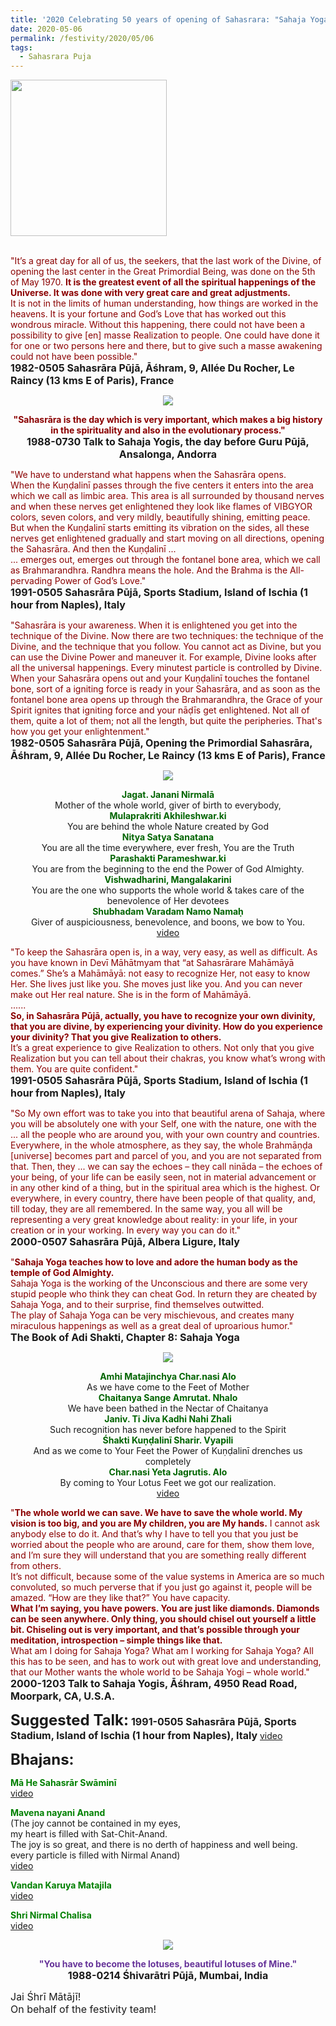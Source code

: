 ```yaml
---
title: '2020 Celebrating 50 years of opening of Sahasrara: "Sahaja Yoga teaches how to love and adore the human body as the temple of God Almighty." '
date: 2020-05-06
permalink: /festivity/2020/05/06
tags:
  - Sahasrara Puja
---
```


<div style="text-align: left"><img src="/images/image00.png" width="250" /></div><br>

<p>
<font color="DarkRed">"It’s a great day for all of us, the seekers, that the last work of the Divine, of opening the last center in the Great Primordial Being, was done on the 5th of May 1970. <b>It is the greatest event of all the spiritual happenings of the Universe. It was done with very great care and great adjustments.</b><br>
It is not in the limits of human understanding, how things are worked in the heavens. It is your fortune and God’s Love that has worked out this wondrous miracle. Without this happening, there could not have been a possibility to give [en] masse Realization to people. One could have done it for one or two persons here and there, but to give such a masse awakening could not have been possible."</font><br>
<font size="+0"><b>1982-0505 Sahasrāra Pūjā, Āśhram, 9, Allée Du Rocher, Le Raincy (13 kms E of Paris), France</b></font>
</p>

<div style="text-align: center"><img src="/images/image426.png" /></div>

<p style="text-align:center;">
<font color="DarkRed"><b>"Sahasrāra is the day which is very important, which makes a big history in the spirituality and also in the evolutionary process."</b></font><br>
<font size="+0"><b>1988-0730 Talk to Sahaja Yogis, the day before Guru Pūjā, Ansalonga, Andorra</b></font>
</p>

<p>
<font color="DarkRed">"We have to understand what happens when the Sahasrāra opens.<br>
When the Kuṇḍalinī passes through the five centers it enters into the area which we call as limbic area. This area is all surrounded by thousand nerves and when these nerves get enlightened they look like flames of VIBGYOR colors, seven colors, and very mildly, beautifully shining, emitting peace. But when the Kuṇḍalinī starts emitting its vibration on the sides, all these nerves get enlightened gradually and start moving on all directions, opening the Sahasrāra. And then the Kuṇḍalinī ...<br>
... emerges out, emerges out through the fontanel bone area, which we call as Brahmarandhra. Randhra means the hole. And the Brahma is the All-pervading Power of God’s Love."</font><br>
<font size="+0"><b>1991-0505 Sahasrāra Pūjā, Sports Stadium, Island of Ischia (1 hour from Naples), Italy</b></font>
</p>

<p>
<font color="DarkRed">"Sahasrāra is your awareness. When it is enlightened you get into the technique of the Divine. Now there are two techniques: the technique of the Divine, and the technique that you follow. You cannot act as Divine, but you can use the Divine Power and maneuver it. For example, Divine looks after all the universal happenings. Every minutest particle is controlled by Divine. When your Sahasrāra opens out and your Kuṇḍalinī touches the fontanel bone, sort of a igniting force is ready in your Sahasrāra, and as soon as the fontanel bone area opens up through the Brahmarandhra, the Grace of your Spirit ignites that igniting force and your nāḍīs get enlightened. Not all of them, quite a lot of them; not all the length, but quite the peripheries. That's how you get your enlightenment."</font><br>
<font size="+0"><b>1982-0505 Sahasrāra Pūjā, Opening the Primordial Sahasrāra, Āśhram, 9, Allée Du Rocher, Le Raincy (13 kms E of Paris), France</b></font>
</p>

<div style="text-align: center"><img src="/images/image427.png" /></div>

<p style="text-align:center;">
<font color="DarkGreen"><b>Jagat. Janani Nirmalā</b></font><br>
Mother of the whole world, giver of birth to everybody,<br>
<font color="DarkGreen"><b>Mulaprakriti Akhileshwar.ki</b></font><br>
You are behind the whole Nature created by God<br>
<font color="DarkGreen"><b>Nitya Satya Sanatana</b></font><br>
You are all the time everywhere, ever fresh, You are the Truth<br>
<font color="DarkGreen"><b>Parashakti Parameshwar.ki</b></font><br>
You are from the beginning to the end the Power of God Almighty.<br>
<font color="DarkGreen"><b>Vishwadharini, Mangalakarini</b></font><br>
You are the one who supports the whole world & takes care of the benevolence of Her devotees<br>
<font color="DarkGreen"><b>Shubhadam Varadam Namo Namaḥ</b></font><br>
Giver of auspiciousness, benevolence, and boons, we bow to You.<br>
<a href="https://seven-teams.github.io/Videos_Links.html">video</a>
</p>

<p>
<font color="DarkRed">"To keep the Sahasrāra open is, in a way, very easy, as well as difficult. As you have known in Devī Māhātmyam that “at Sahasrārare Mahāmāyā comes.” She’s a Mahāmāyā: not easy to recognize Her, not easy to know Her. She lives just like you. She moves just like you. And you can never make out Her real nature. She is in the form of Mahāmāyā.<br>
......<br>
<b>So, in Sahasrāra Pūjā, actually, you have to recognize your own divinity, that you are divine, by experiencing your divinity. How do you experience your divinity? That you give Realization to others.</b><br>
It’s a great experience to give Realization to others. Not only that you give Realization but you can tell about their chakras, you know what’s wrong with them. You are quite confident."</font><br>
<font size="+0"><b>1991-0505 Sahasrāra Pūjā, Sports Stadium, Island of Ischia (1 hour from Naples), Italy</b></font>
</p>

<p>
<font color="DarkRed">"So My own effort was to take you into that beautiful arena of Sahaja, where you will be absolutely one with your Self, one with the nature, one with the ... all the people who are around you, with your own country and countries. Everywhere, in the whole atmosphere, as they say, the whole Brahmāṇḍa [universe] becomes part and parcel of you, and you are not separated from that. Then, they ... we can say the echoes – they call nināda – the echoes of your being, of your life can be easily seen, not in material advancement or in any other kind of a thing, but in the spiritual area which is the highest. Or everywhere, in every country, there have been people of that quality, and, till today, they are all remembered. In the same way, you all will be representing a very great knowledge about reality: in your life, in your creation or in your working. In every way you can do it."</font><br>
<font size="+0"><b>2000-0507 Sahasrāra Pūjā, Albera Ligure, Italy</b></font>
</p>

<p>
<font color="DarkRed">"<b>Sahaja Yoga teaches how to love and adore the human body as the temple of God Almighty.</b><br>
Sahaja Yoga is the working of the Unconscious and there are some very stupid people who think they can cheat God. In return they are cheated by Sahaja Yoga, and to their surprise, find themselves outwitted.<br>
The play of Sahaja Yoga can be very mischievous, and creates many miraculous happenings as well as a great deal of uproarious humor."</font><br>
<font size="+0"><b>The Book of Adi Shakti, Chapter 8: Sahaja Yoga</b></font>
</p>

<div style="text-align: center"><img src="/images/image428.png" /></div>

<p style="text-align:center;">
<font color="DarkGreen"><b>Amhi Matajinchya Char.nasi Alo</b></font><br>
As we have come to the Feet of Mother<br>
<font color="DarkGreen"><b>Chaitanya Sange Amrutat. Nhalo</b></font><br>
We have been bathed in the Nectar of Chaitanya<br>
<font color="DarkGreen"><b>Janiv. Ti Jiva Kadhi Nahi Zhali</b></font><br>
Such recognition has never before happened to the Spirit<br>
<font color="DarkGreen"><b>Śhakti Kuṇḍalinī Sharir. Vyapili</b></font><br>
And as we come to Your Feet the Power of Kuṇḍalinī drenches us completely<br>
<font color="DarkGreen"><b>Char.nasi Yeta Jagrutis. Alo</b></font><br>
By coming to Your Lotus Feet we got our realization.<br>
<a href="https://www.youtube.com/watch?v=HFCi8x1GiPI">video</a>
</p>

<p>
<font color="DarkRed">"<b>The whole world we can save. We have to save the whole world. My vision is too big, and you are My children, you are My hands.</b> I cannot ask anybody else to do it. And that’s why I have to tell you that you just be worried about the people who are around, care for them, show them love, and I’m sure they will understand that you are something really different from others.<br>
It’s not difficult, because some of the value systems in America are so much convoluted, so much perverse that if you just go against it, people will be amazed. “How are they like that?” You have capacity.<br>
<b>What I’m saying, you have powers. You are just like diamonds. Diamonds can be seen anywhere. Only thing, you should chisel out yourself a little bit. Chiseling out is very important, and that’s possible through your meditation, introspection – simple things like that.</b><br>
What am I doing for Sahaja Yoga? What am I working for Sahaja Yoga? All this has to be seen, and has to work out with great love and understanding, that our Mother wants the whole world to be Sahaja Yogi – whole world."</font><br>
<font size="+0"><b>2000-1203 Talk to Sahaja Yogis, Āśhram, 4950 Read Road, Moorpark, CA, U.S.A.</b></font>
</p>

<font size="+2"><b>Suggested Talk:</b></font> 
<font size="+0"><b>1991-0505 Sahasrāra Pūjā, Sports Stadium, Island of Ischia (1 hour from Naples), Italy</b></font>
<a href="https://www.youtube.com/watch?time_continue=1&v=isfzC2cACzM&feature=emb_logo"> video</a><br>

<font size="+2"><b>Bhajans:</b></font>

<p>
<font color="green"><b>Mā He Sahasrār Swāminī</b></font><br>
<a href="https://www.youtube.com/watch?v=qWKprw2fe58">video</a>
</p>

<p>
<font color="green"><b>Mavena nayani Anand</b></font><br>
(The joy cannot be contained in my eyes,<br>
my heart is filled with Sat-Chit-Anand.<br>
The joy is so great, and there is no derth of happiness and well being.<br>
every particle is filled with Nirmal Anand)<br>
<a href="https://www.youtube.com/watch?v=b30MtjwiJDY"> video</a><br>
</p>

<p>
<font color="green"><b>Vandan Karuya Matajila</b></font><br>
<a href="https://seven-teams.github.io/Videos_Links.html">video</a>
</p>

<p>
<font color="green"><b>Shri Nirmal Chalisa</b></font><br>
<a href="https://www.youtube.com/watch?v=NmQ7mIhsVxA">video</a>
</p>

<div style="text-align: center"><img src="/images/image429.png" /></div>

<p style="text-align:center;">
<font color="RebeccaPurple"><b>"You have to become the lotuses, beautiful lotuses of Mine."</b></font><br>
<font size="+0"><b>1988-0214 Śhivarātri Pūjā, Mumbai, India</b></font>
</p>

<p>
<font size="+0">Jai Śhrī Mātājī!<br>
On behalf of the festivity team!</font>
</p>